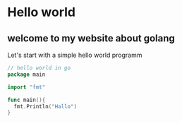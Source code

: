 # Hello world
## welcome to my website about golang 

Let's start with a simple hello world programm 

```go
// hello world in go
package main

import "fmt"

func main(){
  fmt.Println("Hallo")
}

```
